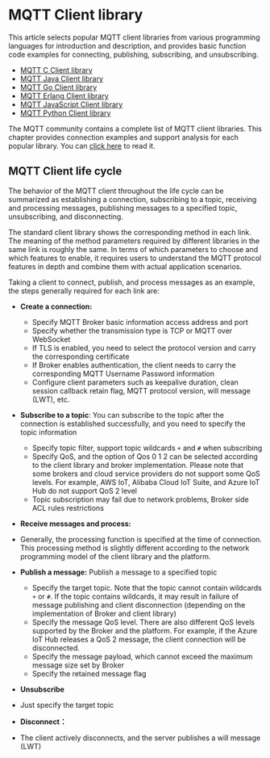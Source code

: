 # MQTT Client library

This article selects popular MQTT client libraries from various programming languages for introduction and description, and provides basic function code examples for connecting, publishing, subscribing, and unsubscribing.

- [MQTT C Client library](./c.md)
- [MQTT Java Client library](./java.md)
- [MQTT Go Client library](./go.md)
- [MQTT Erlang Client library](./erlang.md)
- [MQTT JavaScript Client library](./javascript.md)
- [MQTT Python Client library](./python.md)

The MQTT community contains a complete list of MQTT client libraries. This chapter provides connection examples and support analysis for each popular library. You can [click here](https://github.com/mqtt/mqtt.github.io/wiki/libraries) to read it.


## MQTT Client life cycle

The behavior of the MQTT client throughout the life cycle can be summarized as establishing a connection, subscribing to a topic, receiving and processing messages, publishing messages to a specified topic, unsubscribing, and disconnecting.

The standard client library shows the corresponding method in each link. The meaning of the method parameters required by different libraries in the same link is roughly the same. In terms of which parameters to choose and which features to enable, it requires users to understand the MQTT protocol features in depth and combine them with actual application scenarios.

Taking a client to connect, publish, and process messages as an example, the steps generally required for each link are:

- **Create a connection:**
  - Specify MQTT Broker basic information access address and port
  - Specify whether the transmission type is TCP or MQTT over WebSocket
  - If TLS is enabled, you need to select the protocol version and carry the corresponding certificate
  - If Broker enables authentication, the client needs to carry the corresponding MQTT Username Password information
  - Configure client parameters such as keepalive duration, clean session callback retain flag, MQTT protocol version, will message (LWT), etc.
  
- **Subscribe to a topic**: You can subscribe to the topic after the connection is established successfully, and you need to specify the topic information
  - Specify topic filter, support topic wildcards `+` and `#`  when subscribing
  - Specify QoS, and the option of Qos 0 1 2 can be selected according to the client library and broker implementation. Please note that some brokers and cloud service providers do not support some QoS levels. For example, AWS IoT, Alibaba Cloud IoT Suite, and Azure IoT Hub do not support QoS 2 level 
  - Topic subscription may fail due to network problems, Broker side ACL rules restrictions

- **Receive messages and process:**
- Generally, the processing function is specified at the time of connection. This processing method is slightly different according to the network programming model of the client library and the platform.
  
- **Publish a message:** Publish a message to a specified topic
  - Specify the target topic. Note that the topic cannot contain wildcards `+` or `#`. If the topic contains wildcards, it may result in failure of message publishing and client disconnection (depending on the implementation of Broker and client library)
  - Specify the message QoS level. There are also different QoS levels supported by the Broker and the platform. For example, if the Azure IoT Hub releases a QoS 2 message, the client connection will be disconnected.
  - Specify the message payload, which cannot exceed the maximum message size set by Broker
  - Specify the retained message flag

- **Unsubscribe**
- Just specify the target topic
  
- **Disconnect：**
- The client actively disconnects, and the server publishes a will message (LWT)

